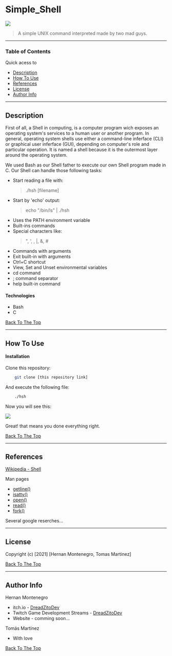 # Simple_Shell

<img src="https://lh3.googleusercontent.com/4CPStcWGKXIBEPt57tx_5siuQXaBeDHLT07PZ84HtVmew_7dafivfVf0SLy_0381qzFSFs2_Iq0v5UUaSFgyQcVbBxeF07oQF388bTaXIveKvdMndGpHgr5ksuheGA-v5cz8vNsWow-bXjkVWHtyi95CLV_FznBcmGzrmySsI0RmuxGQK-yC3fzqnCyCOF4cYHyLnWn3XAtiEzLyLQmLPBA51Kr9HJaN8ZxgMW7FyaZLtUwpXhRmdDhYmRBM5rFnDO6kzC7-AWD4P0Vx9L3RbjTY5ZulJyxpm7Apr-hMlRvy4RAb6DPvulfNdHWL3d1IOrUvgv8qgpEHdRRrXMKvTA04HpFODx7sWlRDm6GJC50DWI-_-Bc7EGr4Mxvsmq6V3m75Og00B0hRfKIEtlEEykUUs7R_dFIYjnz27YMc01APcxNyEcJfIWcyQyx3mNOTH7UkpQqV3x70RSWozLDn1tIXCM-UZp2PVA_nLx61vCdktV5bUtK6utIhvuWewjOEa0BMv2CKkiz-9QpOLVsXeV9xpuAdZKOKb2RHVdd1NKGH32qMLOZBoqInba6UOwiLDs86734Ka1vVH_3gqUjG47hStIEovr7AI0Zy1SwWRN_9yqFasbKELzQoQffXxJoTKL3f-cFKXnRUPje5czOemJOERIK6vhAfI4oDDecQbWmXbH2F-4nuYj-aAH_MgA00cVF8wlIeSoneu5Q4nBBNkw=s260-no?authuser=4">

> A simple UNIX command interpreted made by two mad guys.

---

### Table of Contents
Quick acess to

- [Description](#description)
- [How To Use](#how-to-use)
- [References](#references)
- [License](#license)
- [Author Info](#author-info)

---

## Description

First of all, a Shell in computing, is a computer program wich exposes an operating system's services to a human user or another program. In general, operating system shells use either a command-line inferface (CLI) or graphical user inferface (GUI), depending on computer's role and particular operation. It is named a shell because it is the outermost layer around the operating system.

We used Bash as our Shell father to execute our own Shell program made in C. Our Shell can handle those following tasks:
- Start reading a file  with:
    >./hsh [filename] 
- Start by 'echo' output:
    > echo "/bin/ls" | ./hsh
- Uses the PATH environment variable
- Built-ins commands
- Special characters like:
    > ", ', \, |, &, #
- Commands with arguments
- Exit built-in with arguments
- Ctrl+C shortcut
- View, Set and Unset environmental variables
- cd command
- ; command separator
- help built-in command

#### Technologies

- Bash
- C

[Back To The Top](#Simple_Shell)

---

## How To Use

#### Installation
Clone this repository:
```bash
    git clone [this repository link]
```
And execute the following file:
```bash
    ./hsh
```
Now you will see this:

<img src="https://lh3.googleusercontent.com/RZkm-RjhRHeYQrqo6cZNO2K1tGKZ8eQhXJH4XUDThGEd8gtIEnrdK9EGgiy84PWFJ3anj6EJvzfBNQ-GfusAUpTCwzaD_ZoSRRlkr5s1Obc4tBOzevYf_4LTXKPyG6Gm2XeuJWmOtBG8y51tO0leBj5Yw6Z8Uu1cnDTUAq2ToB7vM7dSibl-PFVjiDPYyZwEf-32kgxCkrpQpI3ak1U-GRJjPq8gC0SafMV_8aACmoEhoWJapGk9W11644DMsIEsg3VFh7GjV29nu8M0BmOFxhaBf7wyQkYFkyGgfLomz3Q2RF2of-s44TufrzbOIn-yYHgZVcRV5MzWjTH6erXNxmD440A4uKhv-KfS1NyOOPgiqC8_GXLk46tMKY67PDYdjPIwev9ysHbEEabtHOf11J0A33KL5Og6NA6LwtzYJ4aZNwDOg3Nax0x-RqJDmk-k7FqAX1q4ROLT16w1OswFkSmU7nWpNC-JctIqGJN1MFTDWEbq5hQpq420prpMizqkG8enDcgvm0uR-DimLZLn7hq4kSWEJZZ6Xm1Ql9NvILC5fZ3m7VoSSwk-NwsLS1u2EF9Gvs7Gui9wA-J4zDAZA3EpNGSvhy275J3jK55VhDCAFfRE6R8Clz8YxVpB4vqp2nY3QrXpmmYXvPOd-1Wlix9u8Rwdqq1TTQin_2hRMEHriiRlF3HUOY_IZ86WWGUmdm-lF5Mj4vDYxDIuopYI5g=w252-h96-no?authuser=4">

Great! that means you done everything right.

[Back To The Top](#Simple_Shell)

---

## References
[Wikipedia - Shell](https://en.wikipedia.org/wiki/Shell_(computing))


Man pages

- [getline()](https://man7.org/linux/man-pages/man3/getline.3.html)
- [isatty()](https://man7.org/linux/man-pages/man3/isatty.3.html)
- [open()](https://man7.org/linux/man-pages/man2/open.2.html)
- [read()](https://man7.org/linux/man-pages/man2/read.2.html)
- [fork()](https://man7.org/linux/man-pages/man2/fork.2.html)

Several google reserches...

---

## License 
Copyright (c) [2021] [Hernan Montenegro, Tomas Martinez]

[Back To The Top](#Simple_Shell)

---

## Author Info
Hernan Montenegro
- itch.io - [DreadZitoDev](https://dreadzitodev.itch.io)
- Twitch Game Development Streams - [DreadZitoDev](https://dreadzitodev.itch.io)
- Website - comming soon...

Tomás Martínez
- With love

[Back To The Top](#Simple_Shell)
